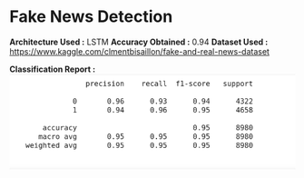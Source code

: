 # Fake News Detection

**Architecture Used :** LSTM
**Accuracy Obtained :** 0.94
**Dataset Used :** https://www.kaggle.com/clmentbisaillon/fake-and-real-news-dataset

**Classification Report :**
![](classification.png)
